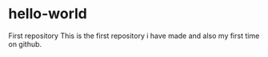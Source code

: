 # hello-world
First repository
This is the first repository i have made and also my first time on github.
